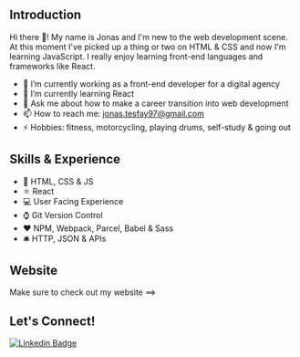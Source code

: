 ## Introduction

Hi there 👋! My name is Jonas and I'm new to the web development scene. At this moment I've picked up a thing or two on HTML & CSS and now I'm learning JavaScript. I really enjoy learning front-end languages and frameworks like React.

- 🔭 I’m currently working as a front-end developer for a digital agency
- 🌱 I’m currently learning React
- 💬 Ask me about how to make a career transition into web development
- 📫 How to reach me: jonas.tesfay97@gmail.com
- ⚡ Hobbies: fitness, motorcycling, playing drums, self-study & going out

## Skills & Experience
- 🔑 HTML, CSS & JS
- ⚛ React
- 💻 User Facing Experience
- ⌚ Git Version Control
- ❤️ NPM, Webpack, Parcel, Babel & Sass
- 🛎️ HTTP, JSON & APIs

## Website
Make sure to check out my website ==>

## Let's Connect!
[![Linkedin Badge](https://img.shields.io/badge/-Jonas-0e76a8?style=flat&labelColor=0e76a8&logo=linkedin&logoColor=white)](https://www.linkedin.com/in/jonas-tesfay-963557173/) 
